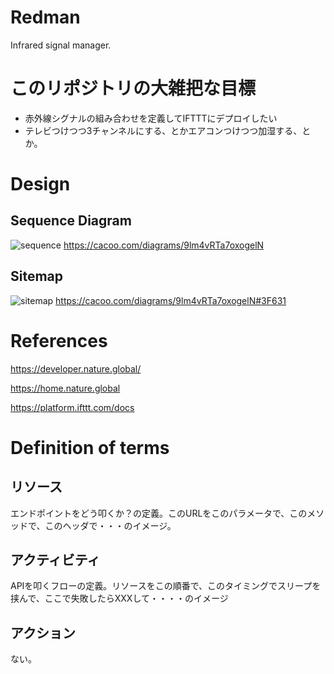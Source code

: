 # Redman
Infrared signal manager.

# このリポジトリの大雑把な目標
 * 赤外線シグナルの組み合わせを定義してIFTTTにデプロイしたい
 * テレビつけつつ3チャンネルにする、とかエアコンつけつつ加湿する、とか。

# Design
## Sequence Diagram
![sequence]("https://cacoo.com/diagrams/9lm4vRTa7oxogelN-E7D7C.png")
https://cacoo.com/diagrams/9lm4vRTa7oxogelN

## Sitemap
![sitemap]("https://cacoo.com/diagrams/9lm4vRTa7oxogelN-3F631.png?")
https://cacoo.com/diagrams/9lm4vRTa7oxogelN#3F631

# References
https://developer.nature.global/

https://home.nature.global

https://platform.ifttt.com/docs

# Definition of terms
## リソース
エンドポイントをどう叩くか？の定義。このURLをこのパラメータで、このメソッドで、このヘッダで・・・のイメージ。

## アクティビティ
APIを叩くフローの定義。リソースをこの順番で、このタイミングでスリープを挟んで、ここで失敗したらXXXして・・・・のイメージ

## アクション
ない。
